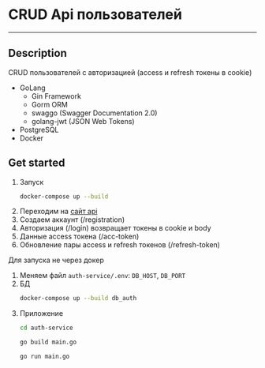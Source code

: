 # CRUD Api пользователей

---
## Description
CRUD пользователей с авторизацией (access и refresh токены в cookie)
- GoLang 
  - Gin Framework
  - Gorm ORM
  - swaggo (Swagger Documentation 2.0)
  - golang-jwt (JSON Web Tokens)
- PostgreSQL
- Docker

## Get started
1. Запуск
    ```bash 
    docker-compose up --build
    ```
2. Переходим на [сайт api](http://localhost:8888/docs/index.html)
3. Создаем аккаунт (/registration)
4. Авторизация (/login) возвращает токены в cookie и body
5. Данные access токена (/acc-token)
6. Обновление пары access и refresh токенов (/refresh-token)

Для запуска не через докер 
1. Меняем файл `auth-service/.env`: `DB_HOST`, `DB_PORT`
2. БД
    ```bash
    docker-compose up --build db_auth 
    ```
3. Приложение
    ```bash
    cd auth-service
    ```
    ```bash
    go build main.go
    ```
    ```bash
    go run main.go
    ```
